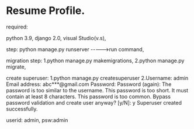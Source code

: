 # Resume Profile.

required:

python 3.9,
django 2.0,
visual Studio(v.s),



step:
python manage.py runserver ----->run command,

migration step:
1.python manage.py makemigrations,  2.python manage.py migrate,

create superuser:
1.python manage.py createsuperuser
2.Username: admin
  Email address: abc***@gmail.com
  Password: 
  Password (again):
  The password is too similar to the username.
  This password is too short. It must contain at least 8 characters.
  This password is too common.
  Bypass password validation and create user anyway? [y/N]: y
  Superuser created successfully.
  
  userid: admin, psw:admin
